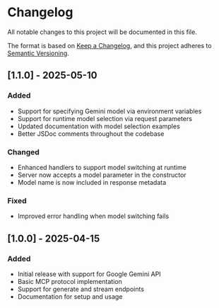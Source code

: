 # Changelog

All notable changes to this project will be documented in this file.

The format is based on [Keep a Changelog](https://keepachangelog.com/en/1.0.0/),
and this project adheres to [Semantic Versioning](https://semver.org/spec/v2.0.0.html).

## [1.1.0] - 2025-05-10

### Added
- Support for specifying Gemini model via environment variables
- Support for runtime model selection via request parameters
- Updated documentation with model selection examples
- Better JSDoc comments throughout the codebase

### Changed
- Enhanced handlers to support model switching at runtime
- Server now accepts a model parameter in the constructor
- Model name is now included in response metadata

### Fixed
- Improved error handling when model switching fails

## [1.0.0] - 2025-04-15

### Added
- Initial release with support for Google Gemini API
- Basic MCP protocol implementation
- Support for generate and stream endpoints
- Documentation for setup and usage
